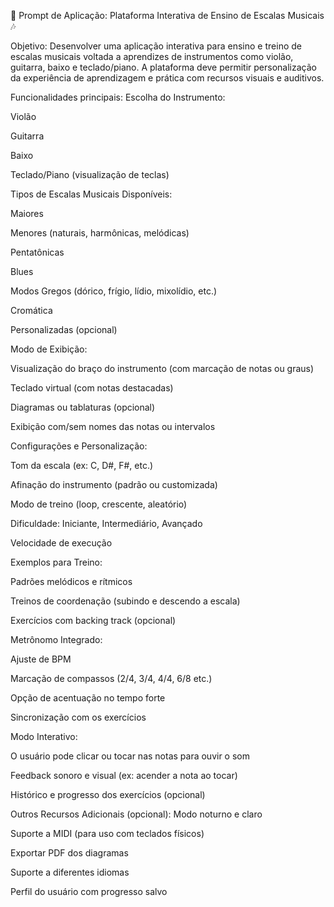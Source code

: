 🎵 Prompt de Aplicação: Plataforma Interativa de Ensino de Escalas Musicais 🎶

Objetivo: Desenvolver uma aplicação interativa para ensino e treino de escalas musicais voltada a aprendizes de instrumentos como violão, guitarra, baixo e teclado/piano. A plataforma deve permitir personalização da experiência de aprendizagem e prática com recursos visuais e auditivos.

Funcionalidades principais:
Escolha do Instrumento:

Violão

Guitarra

Baixo

Teclado/Piano (visualização de teclas)

Tipos de Escalas Musicais Disponíveis:

Maiores

Menores (naturais, harmônicas, melódicas)

Pentatônicas

Blues

Modos Gregos (dórico, frígio, lídio, mixolídio, etc.)

Cromática

Personalizadas (opcional)

Modo de Exibição:

Visualização do braço do instrumento (com marcação de notas ou graus)

Teclado virtual (com notas destacadas)

Diagramas ou tablaturas (opcional)

Exibição com/sem nomes das notas ou intervalos

Configurações e Personalização:

Tom da escala (ex: C, D#, F#, etc.)

Afinação do instrumento (padrão ou customizada)

Modo de treino (loop, crescente, aleatório)

Dificuldade: Iniciante, Intermediário, Avançado

Velocidade de execução

Exemplos para Treino:

Padrões melódicos e rítmicos

Treinos de coordenação (subindo e descendo a escala)

Exercícios com backing track (opcional)

Metrônomo Integrado:

Ajuste de BPM

Marcação de compassos (2/4, 3/4, 4/4, 6/8 etc.)

Opção de acentuação no tempo forte

Sincronização com os exercícios

Modo Interativo:

O usuário pode clicar ou tocar nas notas para ouvir o som

Feedback sonoro e visual (ex: acender a nota ao tocar)

Histórico e progresso dos exercícios (opcional)

Outros Recursos Adicionais (opcional):
Modo noturno e claro

Suporte a MIDI (para uso com teclados físicos)

Exportar PDF dos diagramas

Suporte a diferentes idiomas

Perfil do usuário com progresso salvo

